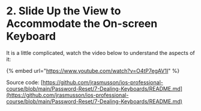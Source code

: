 # 2. Slide Up the View to Accommodate the On-screen Keyboard

It is a little complicated, watch the video below to understand the aspects of it:

{% embed url="https://www.youtube.com/watch?v=O4tP7egAV1I" %}

Source code: [https://github.com/jrasmusson/ios-professional-course/blob/main/Password-Reset/7-Dealing-Keyboards/README.md](https://github.com/jrasmusson/ios-professional-course/blob/main/Password-Reset/7-Dealing-Keyboards/README.md)
